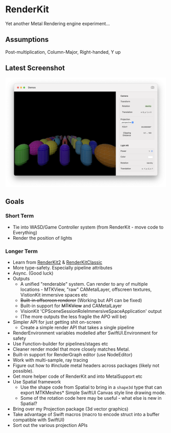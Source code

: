 # RenderKit

Yet another Metal Rendering engine experiment…

## Assumptions

Post-multiplication, Column-Major, Right-handed, Y up

## Latest Screenshot

![Latest Screenshot](<Documentation/Screenshot 2023-07-01 at 08.06.29.png>)

## Goals

### Short Term

* Tie into WASD/Game Controller system (from RenderKit - move code to Everything)
* Render the position of lights

### Longer Term

* Learn from [RenderKit2](https://github.com/schwa/RenderKit/tree/RenderKit2) & [RenderKitClassic](https://github.com/schwa/RenderKit/tree/RenderKitClassic)
* More type-safety. Especially pipeline attributes
* Async. (Good luck)
* Outputs
  * A unified "renderable" system. Can render to any of multiple locations - MTKView, "raw" CAMetalLayer, offscreen textures, VistionKit immersive spaces etc
  * ~~Built-in offscreen renderer~~ (Working but API can be fixed)
  * Built-in support for ~~MTKView~~ and CAMetalLayer
  * VisionKit 'CPSceneSessionRoleImmersiveSpaceApplication' output
  * (The more outputs the less fragile the APO will be)
* Simpler API for just getting shit on-screen
  * Create a simple render API that takes a single pipeline
* RenderEnvironment variables modelled after SwiftUI.Environment for safety
* Use Function-builder for pipelines/stages etc
* Cleaner render model that more closely matches Metal.
* Built-in support for RenderGraph editor (use NodeEditor)
* Work with multi-sample, ray tracing
* Figure out how to #include metal headers across packages (likely not possible).
* Get more helper code of RenderKit and into MetalSupport etc
* Use Spatial framework
  * Use the shape code from Spatial to bring in a `shape3d` type that can export MTKMeshes* Simple SwiftUI Canvas style line drawing mode.
  * Some of the rotation code here may be useful - what else is new in Spatial?
* Bring over my Projection package (3d vector graphics)
* Take advantage of Swift macros (macro to encode struct into a buffer compatible with SwiftUI)
* Sort out the various projection APIs
